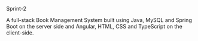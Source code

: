 Sprint-2

A full-stack Book Management System built using Java, MySQL and Spring Boot on the server side and Angular, HTML, CSS and TypeScript on the client-side.

